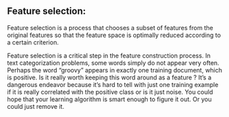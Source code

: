 ## Feature selection:
Feature selection is a process that chooses a subset of features from the original features so that the feature space is optimally reduced according to a certain criterion.

Feature selection is a critical step in the feature construction process. In text categorization problems, some words simply do not appear very often. Perhaps the word “groovy” appears in exactly one training document, which is positive. Is it really worth keeping this word around as a feature ? It’s a dangerous endeavor because it’s hard to tell with just one training example if it is really correlated with the positive class or is it just noise. You could hope that your learning algorithm is smart enough to figure it out. Or you could just remove it.

